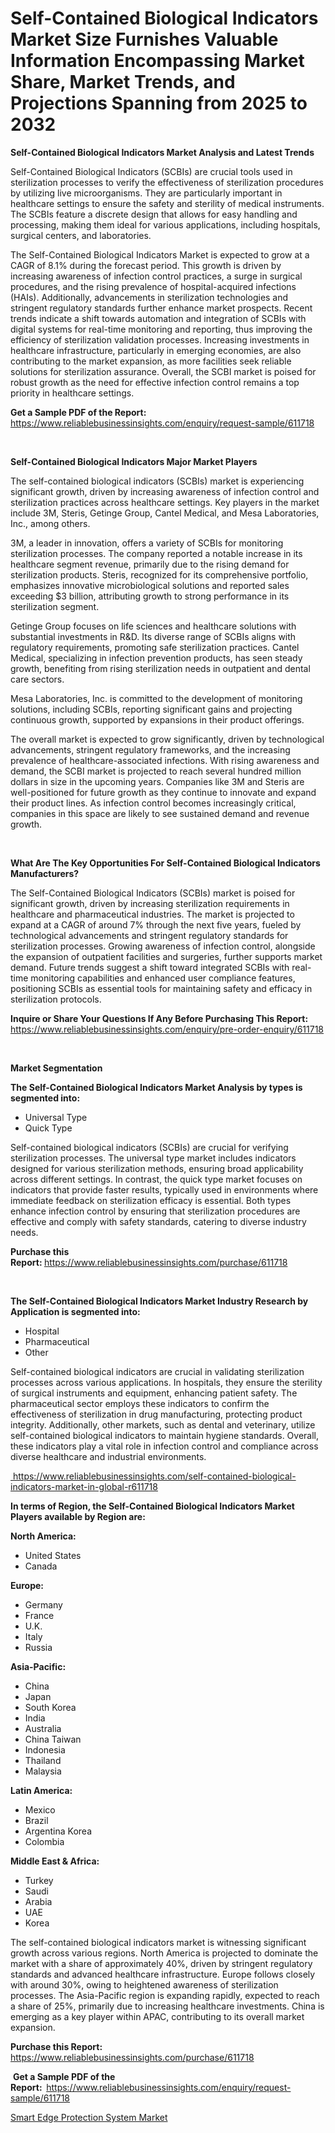 <p><h1>Self-Contained Biological Indicators Market Size Furnishes Valuable Information Encompassing Market Share, Market Trends, and Projections Spanning from 2025 to 2032</h1></p><p><strong>Self-Contained Biological Indicators Market Analysis and Latest Trends</strong></p>
<p><p>Self-Contained Biological Indicators (SCBIs) are crucial tools used in sterilization processes to verify the effectiveness of sterilization procedures by utilizing live microorganisms. They are particularly important in healthcare settings to ensure the safety and sterility of medical instruments. The SCBIs feature a discrete design that allows for easy handling and processing, making them ideal for various applications, including hospitals, surgical centers, and laboratories.</p><p>The Self-Contained Biological Indicators Market is expected to grow at a CAGR of 8.1% during the forecast period. This growth is driven by increasing awareness of infection control practices, a surge in surgical procedures, and the rising prevalence of hospital-acquired infections (HAIs). Additionally, advancements in sterilization technologies and stringent regulatory standards further enhance market prospects. Recent trends indicate a shift towards automation and integration of SCBIs with digital systems for real-time monitoring and reporting, thus improving the efficiency of sterilization validation processes. Increasing investments in healthcare infrastructure, particularly in emerging economies, are also contributing to the market expansion, as more facilities seek reliable solutions for sterilization assurance. Overall, the SCBI market is poised for robust growth as the need for effective infection control remains a top priority in healthcare settings.</p></p>
<p><strong>Get a Sample PDF of the Report:&nbsp;</strong> <a href="https://www.reliablebusinessinsights.com/enquiry/request-sample/611718?utm_campaign=2760&utm_medium=2&utm_source=Github&utm_content=ia&utm_term=23032025&utm_id=self-contained-biological-indicators">https://www.reliablebusinessinsights.com/enquiry/request-sample/611718</a></p>
<p>&nbsp;</p>
<p><strong>Self-Contained Biological Indicators Major Market Players</strong></p>
<p><p>The self-contained biological indicators (SCBIs) market is experiencing significant growth, driven by increasing awareness of infection control and sterilization practices across healthcare settings. Key players in the market include 3M, Steris, Getinge Group, Cantel Medical, and Mesa Laboratories, Inc., among others.</p><p>3M, a leader in innovation, offers a variety of SCBIs for monitoring sterilization processes. The company reported a notable increase in its healthcare segment revenue, primarily due to the rising demand for sterilization products. Steris, recognized for its comprehensive portfolio, emphasizes innovative microbiological solutions and reported sales exceeding $3 billion, attributing growth to strong performance in its sterilization segment.</p><p>Getinge Group focuses on life sciences and healthcare solutions with substantial investments in R&D. Its diverse range of SCBIs aligns with regulatory requirements, promoting safe sterilization practices. Cantel Medical, specializing in infection prevention products, has seen steady growth, benefiting from rising sterilization needs in outpatient and dental care sectors.</p><p>Mesa Laboratories, Inc. is committed to the development of monitoring solutions, including SCBIs, reporting significant gains and projecting continuous growth, supported by expansions in their product offerings.</p><p>The overall market is expected to grow significantly, driven by technological advancements, stringent regulatory frameworks, and the increasing prevalence of healthcare-associated infections. With rising awareness and demand, the SCBI market is projected to reach several hundred million dollars in size in the upcoming years. Companies like 3M and Steris are well-positioned for future growth as they continue to innovate and expand their product lines. As infection control becomes increasingly critical, companies in this space are likely to see sustained demand and revenue growth.</p></p>
<p>&nbsp;</p>
<p><strong>What Are The Key Opportunities For Self-Contained Biological Indicators Manufacturers?</strong></p>
<p><p>The Self-Contained Biological Indicators (SCBIs) market is poised for significant growth, driven by increasing sterilization requirements in healthcare and pharmaceutical industries. The market is projected to expand at a CAGR of around 7% through the next five years, fueled by technological advancements and stringent regulatory standards for sterilization processes. Growing awareness of infection control, alongside the expansion of outpatient facilities and surgeries, further supports market demand. Future trends suggest a shift toward integrated SCBIs with real-time monitoring capabilities and enhanced user compliance features, positioning SCBIs as essential tools for maintaining safety and efficacy in sterilization protocols.</p></p>
<p><strong>Inquire or Share Your Questions If Any Before Purchasing This Report:</strong> <a href="https://www.reliablebusinessinsights.com/enquiry/pre-order-enquiry/611718?utm_campaign=2760&utm_medium=2&utm_source=Github&utm_content=ia&utm_term=23032025&utm_id=self-contained-biological-indicators">https://www.reliablebusinessinsights.com/enquiry/pre-order-enquiry/611718</a></p>
<p>&nbsp;</p>
<p><strong>Market Segmentation</strong></p>
<p><strong>The Self-Contained Biological Indicators Market Analysis by types is segmented into:</strong></p>
<p><ul><li>Universal Type</li><li>Quick Type</li></ul></p>
<p><p>Self-contained biological indicators (SCBIs) are crucial for verifying sterilization processes. The universal type market includes indicators designed for various sterilization methods, ensuring broad applicability across different settings. In contrast, the quick type market focuses on indicators that provide faster results, typically used in environments where immediate feedback on sterilization efficacy is essential. Both types enhance infection control by ensuring that sterilization procedures are effective and comply with safety standards, catering to diverse industry needs.</p></p>
<p><strong>Purchase this Report:&nbsp;</strong><a href="https://www.reliablebusinessinsights.com/purchase/611718?utm_campaign=2760&utm_medium=2&utm_source=Github&utm_content=ia&utm_term=23032025&utm_id=self-contained-biological-indicators">https://www.reliablebusinessinsights.com/purchase/611718</a></p>
<p>&nbsp;</p>
<p><strong>The Self-Contained Biological Indicators Market Industry Research by Application is segmented into:</strong></p>
<p><ul><li>Hospital</li><li>Pharmaceutical</li><li>Other</li></ul></p>
<p><p>Self-contained biological indicators are crucial in validating sterilization processes across various applications. In hospitals, they ensure the sterility of surgical instruments and equipment, enhancing patient safety. The pharmaceutical sector employs these indicators to confirm the effectiveness of sterilization in drug manufacturing, protecting product integrity. Additionally, other markets, such as dental and veterinary, utilize self-contained biological indicators to maintain hygiene standards. Overall, these indicators play a vital role in infection control and compliance across diverse healthcare and industrial environments.</p></p>
<p><a href="https://www.reliablebusinessinsights.com/self-contained-biological-indicators-market-in-global-r611718?utm_campaign=2760&utm_medium=2&utm_source=Github&utm_content=ia&utm_term=23032025&utm_id=self-contained-biological-indicators">&nbsp;https://www.reliablebusinessinsights.com/self-contained-biological-indicators-market-in-global-r611718</a></p>
<p><strong>In terms of Region, the Self-Contained Biological Indicators Market Players available by Region are:</strong></p>
<p>
    <p> <strong> North America: </strong>
        <ul>
            <li>United States</li>
            <li>Canada</li>
        </ul>
        </p> 
    <p> <strong> Europe: </strong>
        <ul>
            <li>Germany</li>
            <li>France</li>
            <li>U.K.</li>
            <li>Italy</li>
            <li>Russia</li>
        </ul>
        </p> 
    <p> <strong> Asia-Pacific: </strong>
        <ul>
            <li>China</li>
            <li>Japan</li>
            <li>South Korea</li>
            <li>India</li>
            <li>Australia</li>
            <li>China Taiwan</li>
            <li>Indonesia</li>
            <li>Thailand</li>
            <li>Malaysia</li>
        </ul>
        </p> 
    <p> <strong> Latin America: </strong>
        <ul>
            <li>Mexico</li>
            <li>Brazil</li>
            <li>Argentina Korea</li>
            <li>Colombia</li>
        </ul>
        </p> 
    <p> <strong> Middle East & Africa: </strong>
        <ul>
            <li>Turkey</li>
            <li>Saudi</li>
            <li>Arabia</li>
            <li>UAE</li>
            <li>Korea</li>
        </ul>
    </p>
    </p>
<p><p>The self-contained biological indicators market is witnessing significant growth across various regions. North America is projected to dominate the market with a share of approximately 40%, driven by stringent regulatory standards and advanced healthcare infrastructure. Europe follows closely with around 30%, owing to heightened awareness of sterilization processes. The Asia-Pacific region is expanding rapidly, expected to reach a share of 25%, primarily due to increasing healthcare investments. China is emerging as a key player within APAC, contributing to its overall market expansion.</p></p>
<p><strong>Purchase this Report: </strong><a href="https://www.reliablebusinessinsights.com/purchase/611718?utm_campaign=2760&utm_medium=2&utm_source=Github&utm_content=ia&utm_term=23032025&utm_id=self-contained-biological-indicators">https://www.reliablebusinessinsights.com/purchase/611718</a></p>
<p>&nbsp;<strong>Get a Sample PDF of the Report:&nbsp;&nbsp;</strong><a href="https://www.reliablebusinessinsights.com/enquiry/request-sample/611718?utm_campaign=2760&utm_medium=2&utm_source=Github&utm_content=ia&utm_term=23032025&utm_id=self-contained-biological-indicators">https://www.reliablebusinessinsights.com/enquiry/request-sample/611718</a></p>
<p><strong></strong></p>
<p><p><a href="https://github.com/ngozudapshi/Market-Research-Report-List-1/blob/main/smart-edge-protection-system-market.md?utm_campaign=2760&utm_medium=2&utm_source=Github&utm_content=ia&utm_term=23032025&utm_id=self-contained-biological-indicators">Smart Edge Protection System Market</a></p></p>